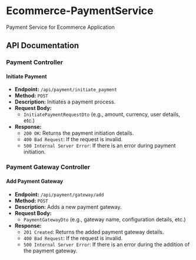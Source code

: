# Ecommerce-PaymentService

Payment Service for Ecommerce Application

## API Documentation

### Payment Controller

#### Initiate Payment
- **Endpoint:** `/api/payment/initiate_payment`
- **Method:** `POST`
- **Description:** Initiates a payment process.
- **Request Body:**
  - `InitiatePaymentRequestDto` (e.g., amount, currency, user details, etc.)
- **Response:**
  - `200 OK`: Returns the payment initiation details.
  - `400 Bad Request`: If the request is invalid.
  - `500 Internal Server Error`: If there is an error during payment initiation.

### Payment Gateway Controller

#### Add Payment Gateway
- **Endpoint:** `/api/payment/gateway/add`
- **Method:** `POST`
- **Description:** Adds a new payment gateway.
- **Request Body:**
  - `PaymentGatewayDto` (e.g., gateway name, configuration details, etc.)
- **Response:**
  - `201 Created`: Returns the added payment gateway details.
  - `400 Bad Request`: If the request is invalid.
  - `500 Internal Server Error`: If there is an error during the addition of the payment gateway.
